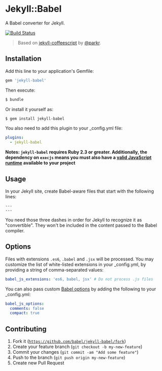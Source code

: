 # Jekyll::Babel

A Babel converter for Jekyll.

[![Build Status](https://travis-ci.org/babel/jekyll-babel.svg?branch=master)](https://travis-ci.org/babel/jekyll-babel)

> Based on [jekyll-coffeescript](https://github.com/jekyll/jekyll-coffeescript) by [@parkr](https://github.com/parkr).

## Installation

Add this line to your application's Gemfile:

```ruby
gem 'jekyll-babel'
```

Then execute:

```bash
$ bundle
```

Or install it yourself as:

```bash
$ gem install jekyll-babel
```

You also need to add this plugin to your \_config.yml file:

```yml
plugins:
  - jekyll-babel
```

**Notes: `jekyll-babel` requires Ruby 2.3 or greater. Additionally, the dependency on `execjs` means you must also have a [valid JavaScript runtime](https://github.com/sstephenson/execjs#execjs) available to your project**

## Usage

In your Jekyll site, create Babel-aware files that start with the following lines:

```
---
---
```

You need those three dashes in order for Jekyll to recognize it as "convertible". They won't be included in the content passed to the Babel compiler.

## Options

Files with extensions `.es6`, `.babel` and `.jsx` will be processed. You may customize the list of white-listed extensions in your \_config.yml, by providing a string of comma-separated values:

```yml
babel_js_extensions: 'es6, babel, jsx' # Do not process .js files
```

You can also pass custom [Babel options](https://babeljs.io/docs/en/options) by adding the following to your \_config.yml:

```yml
babel_js_options:
  comments: false
  compact: true
```

## Contributing

1. Fork it ([`https://github.com/babel/jekyll-babel/fork`](https://github.com/babel/jekyll-babel/fork))
2. Create your feature branch (`git checkout -b my-new-feature`)
3. Commit your changes (`git commit -am "Add some feature"`)
4. Push to the branch (`git push origin my-new-feature`)
5. Create new Pull Request
